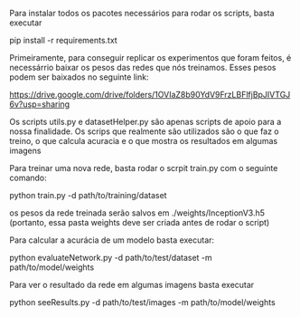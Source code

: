 Para instalar todos os pacotes necessários para rodar os scripts, basta executar

pip install -r requirements.txt

Primeiramente, para conseguir replicar os experimentos que foram feitos, é necessárrio baixar os pesos das redes que nós treinamos. Esses pesos podem ser baixados no seguinte link:

https://drive.google.com/drive/folders/1OVIaZ8b90YdV9FrzLBFlfjBpJIVTGJ6v?usp=sharing

Os scripts utils.py e datasetHelper.py são apenas scripts  de apoio para a nossa finalidade.
Os scrips que realmente são utilizados são o que faz o treino, o que calcula acuracia e o que mostra os resultados em algumas imagens 

Para treinar uma nova rede, basta rodar o scrpit train.py com o seguinte comando:

python train.py -d path/to/training/dataset 

os pesos da rede treinada serão salvos em ./weights/InceptionV3.h5 (portanto, essa pasta weights deve ser criada antes de rodar o script)

Para calcular a acurácia de um modelo basta executar:

python evaluateNetwork.py -d path/to/test/dataset -m path/to/model/weights

Para ver o resultado da rede em algumas imagens basta executar 

python seeResults.py -d path/to/test/images -m path/to/model/weights